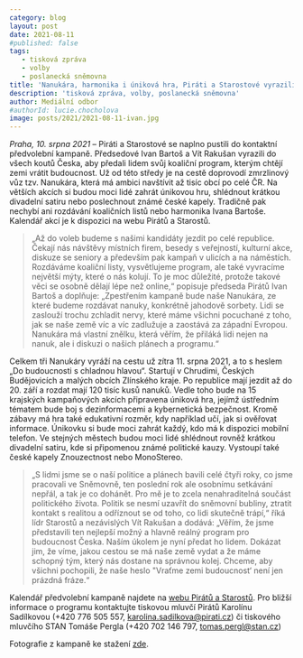 ```yaml
---
category: blog
layout: post
date: 2021-08-11
#published: false
tags: 
   - tisková zpráva
   - volby
   - poslanecká sněmovna
title: 'Nanukára, harmonika i úniková hra, Piráti a Starostové vyrazili do všech koutů zeměů'
description: 'tisková zpráva, volby, poslanecká sněmovna'
author: Mediální odbor
#authorId: lucie.chocholova
image: posts/2021/2021-08-11-ivan.jpg
---
```


*Praha, 10. srpna 2021* – Piráti a Starostové se naplno pustili do kontaktní předvolební kampaně. Předsedové Ivan Bartoš a Vít Rakušan vyrazili do všech koutů Česka, aby předali lidem svůj koaliční program, kterým chtějí zemi vrátit budoucnost. Už od této středy je na cestě doprovodí zmrzlinový vůz tzv. Nanukára, která má ambici navštívit až tisíc obcí po celé ČR. Na větších akcích si budou moci lidé zahrát únikovou hru, shlédnout krátkou divadelní satiru nebo poslechnout známé české kapely. Tradičně pak nechybí ani rozdávání koaličních listů nebo harmonika Ivana Bartoše. Kalendář akcí je k dispozici na webu Pirátů a Starostů.

> „Až do voleb budeme s našimi kandidáty jezdit po celé republice. Čekají nás návštěvy místních firem, besedy s veřejností, kulturní akce, diskuze se seniory a především pak kampaň v ulicích a na náměstích. Rozdáváme koaliční listy, vysvětlujeme program, ale také vyvracíme největší mýty, které o nás kolují. To je moc důležité, protože takové věci se osobně dělají lépe než online,“ popisuje předseda Pirátů Ivan Bartoš a doplňuje: „Zpestřením kampaně bude naše Nanukára, ze které budeme rozdávat nanuky, konkrétně jahodově sorbety. Lidi se zaslouží trochu zchladit nervy, které máme všichni pocuchané z toho, jak se naše země víc a víc zadlužuje a zaostává za západní Evropou. Nanukára má vlastní znělku, která věřím, že přiláká lidi nejen na nanuk, ale i diskuzi o našich plánech a programu.“

Celkem tři Nanukáry vyráží na cestu už zítra 11. srpna 2021, a to s heslem „Do budoucnosti s chladnou hlavou“. Startují v Chrudimi, Českých Budějovicích a malých obcích Zlínského kraje. Po republice mají jezdit až do 20. září a rozdat mají 120 tisíc kusů nanuků. Vedle toho bude na 15 krajských kampaňových akcích připravena úniková hra, jejímž ústředním tématem bude boj s dezinformacemi a kybernetická bezpečnost. Kromě zábavy má hra také edukativní rozměr, kdy například učí, jak si ověřovat informace. Únikovku si bude moci zahrát každý, kdo má k dispozici mobilní telefon. Ve stejných městech budou moci lidé shlédnout rovněž krátkou divadelní satiru, kde si připomenou známé politické kauzy. Vystoupí také české kapely Znouzectnost nebo MonoStereo. 

> „S lidmi jsme se o naší politice a plánech bavili celé čtyři roky, co jsme pracovali ve Sněmovně, ten poslední rok ale osobnímu setkávání nepřál, a tak je co dohánět. Pro mě je to zcela nenahraditelná součást politického života. Politik se nesmí uzavřít do sněmovní bubliny, ztratit kontakt s realitou a odříznout se od toho, co lidi skutečně trápí,“ říká lídr Starostů a nezávislých Vít Rakušan a dodává: „Věřím, že jsme představili ten nejlepší možný a hlavně reálný program pro budoucnost Česka. Naším úkolem je nyní předat ho lidem. Dokázat jim, že víme, jakou cestou se má naše země vydat a že máme schopný tým, který nás dostane na správnou kolej. Chceme, aby všichni pochopili, že naše heslo "Vraťme zemi budoucnost‘ není jen prázdná fráze.“

Kalendář předvolební kampaně najdete na [webu Pirátů a Starostů](https://www.piratiastarostove.cz/kalendar/). Pro bližší informace o programu kontaktujte tiskovou mluvčí Pirátů Karolínu Sadílkovou (+420 776 505 557, karolina.sadilkova@pirati.cz) či tiskového mluvčího STAN Tomáše Pergla (+420 702 146 797, tomas.pergl@stan.cz)


Fotografie z kampaně ke stažení [zde](https://drive.google.com/drive/folders/1o4wyfaGSWAY4FYjbNtBVUPxz4J3gf4Q0).
